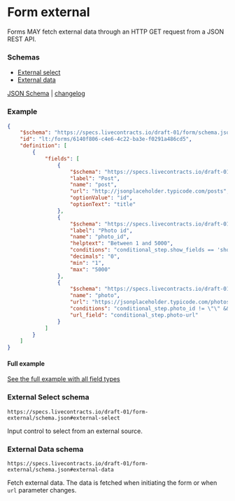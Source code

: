 # Form external

Forms MAY fetch external data through an HTTP GET request from a JSON REST API.

### Schemas

* [External select](#external-select-schema)
* [External data](#external-data-schema)

[JSON Schema](schema.json) | [changelog](changelog.md)

### Example

```json
{
    "$schema": "https://specs.livecontracts.io/draft-01/form/schema.json#",
    "id": "lt:/forms/6140f806-c4e6-4c22-ba3e-f0291a486cd5",
    "definition": [
        {
            "fields": [
                {
                    "$schema": "https://specs.livecontracts.io/draft-01/form-external/schema.json#external_select",
                    "label": "Post",
                    "name": "post",
                    "url": "http://jsonplaceholder.typicode.com/posts",
                    "optionValue": "id",
                    "optionText": "title"
                },
                {
                    "$schema": "https://specs.livecontracts.io/draft-01/form/schema.json#number",
                    "label": "Photo id",
                    "name": "photo_id",
                    "helptext": "Between 1 and 5000",
                    "conditions": "conditional_step.show_fields == 'show'",
                    "decimals": "0",
                    "min": "1",
                    "max": "5000"
                },
                {
                    "$schema": "https://specs.livecontracts.io/draft-01/form-external/schema.json#external_data",
                    "name": "photo",
                    "url": "https://jsonplaceholder.typicode.com/photos/{{ conditional_step.photo_id }}",
                    "conditions": "conditional_step.photo_id != \"\" && conditional_step.show_fields == 'show'",
                    "url_field": "conditional_step.photo-url"
                }
            ]
        }
    ]
}
```

#### Full example

[See the full example with all field types](example.md)

### External Select schema

`https://specs.livecontracts.io/draft-01/form-external/schema.json#external-select`

Input control to select from an external source.

### External Data schema

`https://specs.livecontracts.io/draft-01/form-external/schema.json#external-data`

Fetch external data. The data is fetched when initiating the form or when `url` parameter changes.

